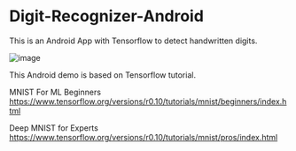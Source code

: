 # Digit-Recognizer-Android

This is an Android App with Tensorflow to detect handwritten digits.

![image](http://narr.jp/private/miyoshi/tensorflow/mnist_screen0.png)

This Android demo is based on Tensorflow tutorial.

MNIST For ML Beginners https://www.tensorflow.org/versions/r0.10/tutorials/mnist/beginners/index.html

Deep MNIST for Experts https://www.tensorflow.org/versions/r0.10/tutorials/mnist/pros/index.html
